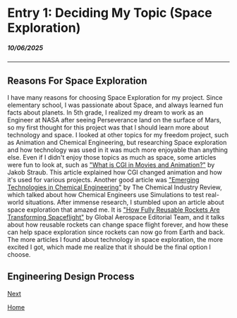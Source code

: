 # Entry 1: Deciding My Topic (Space Exploration)
##### 10/06/2025
---
## Reasons For Space Exploration

I have many reasons for choosing Space Exploration for my project. Since elementary school, I was passionate about Space, and always learned fun facts about planets. In 5th grade, I realized my dream to work as an Engineer at NASA after seeing Perseverance land on the surface of Mars, so my first thought for this project was that I should learn more about technology and space.  I looked at other topics for my freedom project, such as Animation and Chemical Engineering, but researching Space exploration and how technology was used in it was much more enjoyable than anything else. Even if I didn't enjoy those topics as much as space, some articles were fun to look at, such as ["What is CGI in Movies and Animation?"](https://boords.com/blog/filmmaking-101-what-is-cgi-in-movies-and-animation) by Jakob Straub. This article explained how CGI changed animation and how it's used for various projects. Another good article was ["Emerging Technologies in Chemical Engineering"](https://www.chemicalindustryreview.com/news/emerging-technologies-in-chemical-engineering-nwid-438.html) by The Chemical Industry Review, which talked about how Chemical Engineers use Simulations to test real-world situations. After immense research, I stumbled upon an article about space exploration that amazed me. It is ["How Fully Reusable Rockets Are Transforming Spaceflight"](https://www.global-aero.com/how-fully-reusable-rockets-are-transforming-spaceflight/) by Global Aerospace Editorial Team, and it talks about how reusable rockets can change space flight forever, and how these can help space exploration since rockets can now go from Earth and back. The more articles I found about technology in space exploration, the more excited I got, which made me realize that it should be the final option I choose. 

## Engineering Design Process


[Next](entry02.md)

[Home](../README.md)
